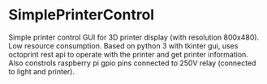 # SimplePrinterControl
Simple printer control GUI for 3D printer display (with resolution 800x480). Low resource consumption. Based on python 3 with tkinter gui, uses octoprint rest api to operate with the printer and get printer information. Also constrols raspberry pi gpio pins connected to 250V relay (connected to light and printer).
